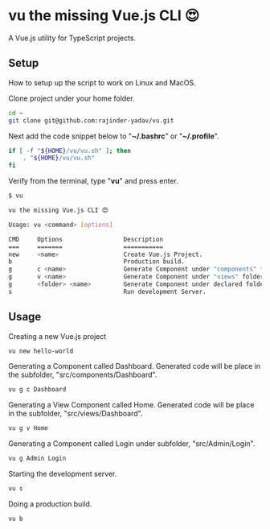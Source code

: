 # vu the missing Vue.js CLI 😍

A Vue.js utility for TypeScript projects.

## Setup

How to setup up the script to work on Linux and MacOS.

Clone project under your home folder.

```sh
cd ~
git clone git@github.com:rajinder-yadav/vu.git
```

Next add the code snippet below to "__~/.bashrc__" or "__~/.profile__".

```sh
if [ -f "${HOME}/vu/vu.sh" ]; then
    . "${HOME}/vu/vu.sh"
fi
```

Verify from the terminal, type "__vu__" and press enter.

```sh
$ vu

vu the missing Vue.js CLI 😍

Usage: vu <command> [options]

CMD     Options                 Description
===     =======                 ===========
new     <name>                  Create Vue.js Project.
b                               Production build.
g       c <name>                Generate Component under "components" folder.
g       v <name>                Generate Component under "views" folder.
g       <folder> <name>         Generate Component under declared folder.
s                               Run development Server.
```

## Usage

Creating a new Vue.js project

```sh
vu new hello-world
```

Generating a Component called Dashboard.
Generated code will be place in the subfolder, "src/components/Dashboard".

```sh
vu g c Dashboard
```

Generating a View Component called Home.
Generated code will be place in the subfolder, "src/views/Dashboard".

```sh
vu g v Home
```

Generating a Component called Login under subfolder, "src/Admin/Login".

```sh
vu g Admin Login
```

Starting the development server.

```sh
vu s
```

Doing a production build.

```sh
vu b
```
